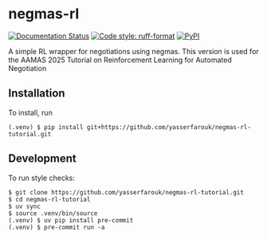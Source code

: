 # negmas-rl

[![Documentation Status](https://readthedocs.org/projects/negmas-rl/badge/?version=latest)](https://negmas-rl.readthedocs.io/en/latest/?badge=latest)
[![Code style: ruff-format](https://img.shields.io/badge/code%20style-ruff_format-6340ac.svg)](https://github.com/astral-sh/ruff)
[![PyPI](https://img.shields.io/pypi/v/negmas-rl)](https://pypi.org/project/negmas-rl)

A simple RL wrapper for negotiations using negmas. This version is used for the AAMAS 2025 Tutorial on Reinforcement Learning for Automated Negotiation
## Installation

To install, run

```
(.venv) $ pip install git+https://github.com/yasserfarouk/negmas-rl-tutorial.git
```

## Development

To run style checks:

```
$ git clone https://github.com/yasserfarouk/negmas-rl-tutorial.git
$ cd negmas-rl-tutorial
$ uv sync
$ source .venv/bin/source
(.venv) $ uv pip install pre-commit
(.venv) $ pre-commit run -a
```


